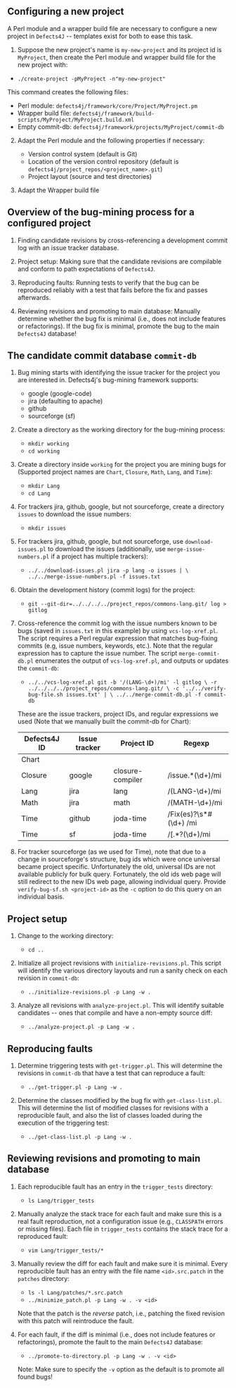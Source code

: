 Configuring a new project
----------------------------
A Perl module and a wrapper build file are necessary to configure a new project
in `Defects4J` -- templates exist for both to ease this task.

1. Suppose the new project's name is `my-new-project` and its project id is
`MyProject`, then create the Perl module and wrapper build file for the new
project with:
  - `./create-project -pMyProject -n"my-new-project"`

This command creates the following files:
  - Perl module: `defects4j/framework/core/Project/MyProject.pm`
  - Wrapper build file: `defects4j/framework/build-scripts/MyProject/MyProject.build.xml`
  - Empty commit-db: `defects4j/framework/projects/MyProject/commit-db`

2. Adapt the Perl module and the following properties if necessary:
    - Version control system (default is Git)
    - Location of the version control repository (default is
      `defects4j/project_repos/<project_name>.git`)
    - Project layout (source and test directories)

3. Adapt the Wrapper build file

Overview of the bug-mining process for a configured project
----------------------------
1. Finding candidate revisions by cross-referencing a development commit log
   with an issue tracker database.

2. Project setup: Making sure that the candidate revisions are compilable and
   conform to path expectations of `Defects4J`.

3. Reproducing faults: Running tests to verify that the bug can be reproduced
   reliably with a test that fails before the fix and passes afterwards.

4. Reviewing revisions and promoting to main database: Manually determine
   whether the bug fix is minimal (i.e., does not include features or
   refactorings). If the bug fix is minimal, promote the bug to the main
   `Defects4J` database!

The candidate commit database `commit-db`
-------------------------
1. Bug mining starts with identifying the issue tracker for the project you are
   interested in. Defects4j's bug-mining framework supports:
    - google (google-code)
    - jira (defaulting to apache)
    - github
    - sourceforge (sf)

2. Create a directory as the working directory for the bug-mining process:
    - `mkdir working`
    - `cd working`

3. Create a directory inside `working` for the project you are mining bugs for
   (Supported project names are `Chart`, `Closure`, `Math`, `Lang`, and `Time`):
    - `mkdir Lang`
    - `cd Lang`

4. For trackers jira, github, google, but not sourceforge, create a
   directory `issues` to download the issue numbers:
    - `mkdir issues`

5. For trackers jira, github, google, but not sourceforge, use
   `download-issues.pl` to download the issues (additionally, use
   `merge-issue-numbers.pl` if a project has multiple trackers):
    - `../../download-issues.pl jira -p lang -o issues | \
      ../../merge-issue-numbers.pl -f issues.txt`

6. Obtain the development history (commit logs) for the project:
    - `git --git-dir=../../../../project_repos/commons-lang.git/ log > gitlog`

7. Cross-reference the commit log with the issue numbers known to be bugs
   (saved in `issues.txt` in this example) by using `vcs-log-xref.pl`. The
   script requires a Perl regular expression that matches bug-fixing commits
   (e.g, issue numbers, keywords, etc.). Note that the regular expression has to
   capture the issue number. The script `merge-commit-db.pl` enumerates the
   output of `vcs-log-xref.pl`, and outputs or updates the `commit-db`:
    -  `../../vcs-log-xref.pl git -b '/(LANG-\d+)/mi' -l gitlog \
       -r ../../../../project_repos/commons-lang.git/ \
       -c '../../verify-bug-file.sh issues.txt' | \
       ../../merge-commit-db.pl -f commit-db`


   These are the issue trackers, project IDs, and regular expressions we used
   (Note that we manually built the commit-db for Chart):

   | Defects4J ID | Issue tracker | Project ID       | Regexp                 |
   |--------------|---------------|------------------|------------------------|
   | Chart        |               |                  |                        |
   | Closure      | google        | closure-compiler | /issue.*(\d+)/mi       |
   | Lang         | jira          | lang             | /(LANG-\d+)/mi         |
   | Math         | jira          | math             | /(MATH-\d+)/mi         |
   | Time         | github        | joda-time        | /Fix(es)?\s*#(\d+) /mi |
   | Time         | sf            | joda-time        | /\[.*?(\d+)/mi         |

8. For tracker sourceforge (as we used for Time), note that due to a change in
   sourceforge's structure, bug ids which were once universal became project
   specific. Unfortunately the old, universal IDs are not available publicly for
   bulk query. Fortunately, the old ids web page will still redirect to the new
   IDs web page, allowing individual query.
   Provide `verify-bug-sf.sh <project-id>` as the `-c` option to do this query
   on an individual basis.


Project setup
------------
1. Change to the working directory:
    - `cd ..`

2. Initialize all project revisions with `initialize-revisions.pl`. This script
   will identify the various directory layouts and run a sanity check on each
   revision in `commit-db`:
    - `../initialize-revisions.pl -p Lang -w .`

3. Analyze all revisions with `analyze-project.pl`. This will identify suitable
   candidates -- ones that compile and have a non-empty source diff:
    - `../analyze-project.pl -p Lang -w .`

Reproducing faults
-------------
1. Determine triggering tests with `get-trigger.pl`. This will determine the
   revisions in `commit-db` that have a test that can reproduce a fault:
    - `../get-trigger.pl -p Lang -w .`

2. Determine the classes modified by the bug fix with `get-class-list.pl`. This
   will determine the list of modified classes for revisions with a reproducible
   fault, and also the list of classes loaded during the execution of the
   triggering test:
    - `../get-class-list.pl -p Lang -w .`

Reviewing revisions and promoting to main database
------------------
1. Each reproducible fault has an entry in the `trigger_tests` directory:
    - `ls Lang/trigger_tests`

2. Manually analyze the stack trace for each fault and make sure this is a real
   fault reproduction, not a configuration issue (e.g., `CLASSPATH` errors or
   missing files). Each file in `trigger_tests` contains the stack trace for a
   reproduced fault:
    - `vim Lang/trigger_tests/*`

3. Manually review the diff for each fault and make sure it is minimal. Every
   reproducible fault has an entry with the file name `<id>.src.patch` in the
   `patches` directory:
     - `ls -l Lang/patches/*.src.patch`
     - `../minimize_patch.pl -p Lang -w . -v <id>`

   Note that the patch is the *reverse* patch, i.e., patching the fixed revision
   with this patch will reintroduce the fault.


4. For each fault, if the diff is minimal (i.e., does not include features or
   refactorings), promote the fault to the main `Defects4J` database:
    - `../promote-to-directory.pl -p Lang -w . -v <id>`

   Note: Make sure to specify the `-v` option as the default is to promote all
         found bugs!
